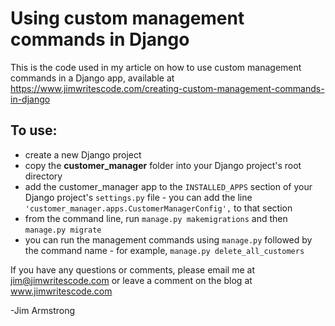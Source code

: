 # Using custom management commands in Django
This is the code used in my article on how to use custom management commands in a Django app, available at https://www.jimwritescode.com/creating-custom-management-commands-in-django

## To use:
- create a new Django project
- copy the **customer_manager** folder into your Django project's root directory
- add the customer_manager app to the `INSTALLED_APPS` section of your Django project's `settings.py` file - you can add the line `'customer_manager.apps.CustomerManagerConfig',` to that section
- from the command line, run `manage.py makemigrations` and then `manage.py migrate`
- you can run the management commands using `manage.py` followed by the command name - for example, `manage.py delete_all_customers`

If you have any questions or comments, please email me at jim@jimwritescode.com or leave a comment on the blog at www.jimwritescode.com

-Jim Armstrong
